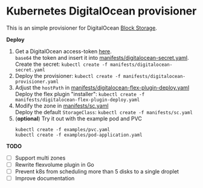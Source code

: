 # Kubernetes DigitalOcean provisioner

This is an simple provisioner for DigitalOcean [Block Storage](https://www.digitalocean.com/products/storage/).

**Deploy**

1. Get a DigitalOcean access-token [here](https://cloud.digitalocean.com/settings/api/tokens).  
   `base64` the token and insert it into [manifests/digitalocean-secret.yaml](manifests/digitalocean-secret.yaml).  
   Create the secret: `kubectl create -f manifests/digitalocean-secret.yaml`
2. Deploy the provisioner: `kubectl create -f manifests/digitalocean-provisioner.yaml`
3. Adjust the `hostPath` in [manifests/digitalocean-flex-plugin-deploy.yaml](manifests/digitalocean-flex-plugin-deploy.yaml)  
   Deploy the flex plugin "installer": `kubectl create -f manifests/digitalocean-flex-plugin-deploy.yaml`
4. Modify the zone in [manifests/sc.yaml](manifests/sc.yaml)  
   Deploy the default `StorageClass`: `kubectl create -f manifests/sc.yaml`
5. (**optional**) Try it out with the example pod and PVC
   ```
   kubectl create -f examples/pvc.yaml
   kubectl create -f examples/pod-application.yaml
   ```

**TODO**
 - [ ] Support multi zones
 - [ ] Rewrite flexvolume plugin in Go
 - [ ] Prevent k8s from scheduling more than 5 disks to a single droplet
 - [ ] Improve documentation
